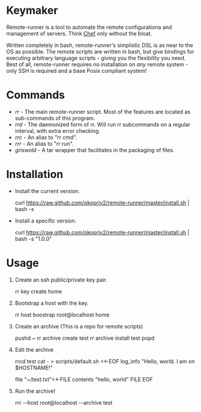# Keymaker

Remote-runner is a tool to automate the remote configurationa and management of servers.   Think 
[Chef](http://www.opscode.com/chef/) only without the bloat.  

Written completely in bash, remote-runner's simplistic DSL is as near to the OS as possible.  The
remote scripts are written in bash, but give bindings for executing arbitrary language scripts - giving
you the flexibility you need.  Best of all, remote-runner requires no installation on *any* remote 
system - only SSH is required and a base Posix compliant system!

# Commands

* *rr* - The main remote-runner script. Most of the features are located as sub-commands of this program.
* *rrd* - The daemonized form of rr.  Will run rr subcommands on a regular interval, with extra error checking.
* *rrc* - An alias to "rr cmd".
* *rrr* - An alias to "rr run". 
* *griswold* - A tar wrapper that facilitates in the packaging of files.

# Installation

* Install the current version.
	
	curl https://raw.github.com/pkopriv2/remote-runner/master/install.sh | bash -s 

* Install a specific version.

	curl https://raw.github.com/pkopriv2/remote-runner/master/install.sh | bash -s "1.0.0"

# Usage

1. Create an ssh public/private key pair.
	
	rr key create home

2. Bootstrap a host with the key.

	rr host boostrap root@localhost home

3. Create an archive (This is a repo for remote scripts)

	pushd ~
	rr archive create test
	rr archive install test
	popd

4. Edit the archive

	rrcd test
	cat - > scripts/default.sh <<-EOF
	log_info "Hello, world.  I am on \$HOSTNAME!"

	file "~/test.txt"<<-FILE
		contents "hello, world"
	FILE
	EOF

5. Run the archive!

	rrr --host root@localhost --archive test 
